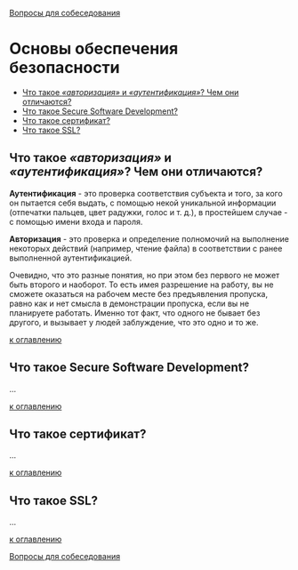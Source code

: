 [Вопросы для собеседования](README.md)

# Основы обеспечения безопасности
+ [Что такое _«авторизация»_ и _«аутентификация»_? Чем они отличаются?](#Что-такое-авторизация-и-аутентификация-Чем-они-отличаются)
+ [Что такое Secure Software Development?](#Что-такое-Secure-Software-Development)
+ [Что такое сертификат?](#Что-такое-сертификат)
+ [Что такое SSL?](#Что-такое-SSL)

## Что такое _«авторизация»_ и _«аутентификация»_? Чем они отличаются?
__Аутентификация__ - это проверка соответствия субъекта и того, за кого он пытается себя выдать, с помощью некой уникальной информации (отпечатки пальцев, цвет радужки, голос и т. д.), в простейшем случае - с помощью имени входа и пароля.

__Авторизация__ - это проверка и определение полномочий на выполнение некоторых действий (например, чтение файла) в соответствии с ранее выполненной аутентификацией.

Очевидно, что это разные понятия, но при этом без первого не может быть второго и наоборот. То есть имея разрешение на работу, вы не сможете оказаться на рабочем месте без предъявления пропуска, равно как и нет смысла в демонстрации пропуска, если вы не планируете работать. Именно тот факт, что одного не бывает без другого, и вызывает у людей заблуждение, что это одно и то же.

[к оглавлению](#Основы-обеспечения-безопасности)

## Что такое Secure Software Development?
...

[к оглавлению](#Основы-обеспечения-безопасности)

## Что такое сертификат?
...

[к оглавлению](#Основы-обеспечения-безопасности)

## Что такое SSL?
...

[к оглавлению](#Основы-обеспечения-безопасности)

[Вопросы для собеседования](README.md)